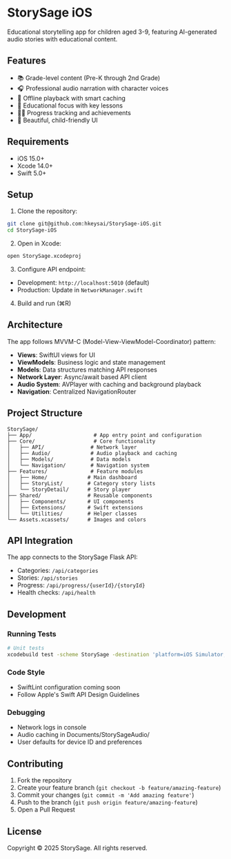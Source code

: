 # StorySage iOS

Educational storytelling app for children aged 3-9, featuring AI-generated audio stories with educational content.

## Features

- 📚 Grade-level content (Pre-K through 2nd Grade)
- 🎧 Professional audio narration with character voices
- 📱 Offline playback with smart caching
- 🎯 Educational focus with key lessons
- 🏃‍♂️ Progress tracking and achievements
- 🎨 Beautiful, child-friendly UI

## Requirements

- iOS 15.0+
- Xcode 14.0+
- Swift 5.0+

## Setup

1. Clone the repository:
```bash
git clone git@github.com:hkeysai/StorySage-iOS.git
cd StorySage-iOS
```

2. Open in Xcode:
```bash
open StorySage.xcodeproj
```

3. Configure API endpoint:
- Development: `http://localhost:5010` (default)
- Production: Update in `NetworkManager.swift`

4. Build and run (⌘R)

## Architecture

The app follows MVVM-C (Model-View-ViewModel-Coordinator) pattern:

- **Views**: SwiftUI views for UI
- **ViewModels**: Business logic and state management
- **Models**: Data structures matching API responses
- **Network Layer**: Async/await based API client
- **Audio System**: AVPlayer with caching and background playback
- **Navigation**: Centralized NavigationRouter

## Project Structure

```
StorySage/
├── App/                    # App entry point and configuration
├── Core/                   # Core functionality
│   ├── API/               # Network layer
│   ├── Audio/             # Audio playback and caching
│   ├── Models/            # Data models
│   └── Navigation/        # Navigation system
├── Features/              # Feature modules
│   ├── Home/             # Main dashboard
│   ├── StoryList/        # Category story lists
│   └── StoryDetail/      # Story player
├── Shared/               # Reusable components
│   ├── Components/       # UI components
│   ├── Extensions/       # Swift extensions
│   └── Utilities/        # Helper classes
└── Assets.xcassets/      # Images and colors
```

## API Integration

The app connects to the StorySage Flask API:

- Categories: `/api/categories`
- Stories: `/api/stories`
- Progress: `/api/progress/{userId}/{storyId}`
- Health checks: `/api/health`

## Development

### Running Tests
```bash
# Unit tests
xcodebuild test -scheme StorySage -destination 'platform=iOS Simulator,name=iPhone 15'
```

### Code Style
- SwiftLint configuration coming soon
- Follow Apple's Swift API Design Guidelines

### Debugging
- Network logs in console
- Audio caching in Documents/StorySageAudio/
- User defaults for device ID and preferences

## Contributing

1. Fork the repository
2. Create your feature branch (`git checkout -b feature/amazing-feature`)
3. Commit your changes (`git commit -m 'Add amazing feature'`)
4. Push to the branch (`git push origin feature/amazing-feature`)
5. Open a Pull Request

## License

Copyright © 2025 StorySage. All rights reserved.